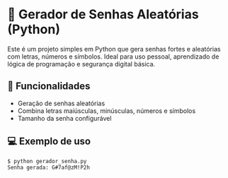 # 🔐 Gerador de Senhas Aleatórias (Python)

Este é um projeto simples em Python que gera senhas fortes e aleatórias com letras, números e símbolos. Ideal para uso pessoal, aprendizado de lógica de programação e segurança digital básica.

## 🚀 Funcionalidades

- Geração de senhas aleatórias
- Combina letras maiúsculas, minúsculas, números e símbolos
- Tamanho da senha configurável

## 💻 Exemplo de uso

```bash
$ python gerador_senha.py
Senha gerada: G#7af@zM!P2h
